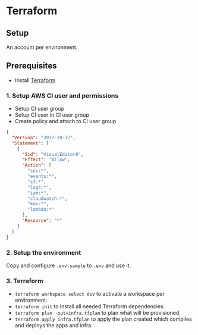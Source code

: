# Terraform

## Setup

An account per environment.

## Prerequisites

- Install [Terraform](https://developer.hashicorp.com/terraform/downloads)

### 1. Setup AWS CI user and permissions

- Setup CI user group
- Setup CI user in CI user group
- Create policy and attach to CI user group

```json
{
  "Version": "2012-10-17",
  "Statement": [
    {
      "Sid": "VisualEditor0",
      "Effect": "Allow",
      "Action": [
        "ses:*",
        "events:*",
        "s3:*",
        "logs:*",
        "iam:*",
        "cloudwatch:*",
        "kms:*",
        "lambda:*"
      ],
      "Resource": "*"
    }
  ]
}
```

### 2. Setup the environment

Copy and configure `.env.sample` to `.env` and use it.

### 3. Terraform

- `terraform workspace select dev` to activate a workspace per environment.   
- `terraform init` to install all needed Terraform dependencies.
- `terraform plan -out=infra.tfplan` to plan what will be provisioned.
- `terraform apply infra.tfplan` to apply the plan created which compiles and deploys the apps and infra.
